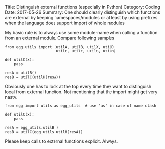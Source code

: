 Title: Distinguish external functions (especially in Python)
Category: Coding
Date: 2017-05-26
Summary: One should clearly distinguish which functions are external by keeping namespaces/modules or at least by using prefixes when the language does support import of whole modules 


My basic rule is to always use some module-name when calling a function from
an external module. Compare following samples

    from egg.utils import (utilA, utilB, utilX, utilD
                           utilE, utilF, utilG, utilH)

    def utilC(x):
        pass

    resA = utilB()
    resB = utilC(utilH(resA))

Obviously one has to look at the top every time they want to distinguish local
from external function. Not mentioning that the import might get very nasty.

    from egg import utils as egg_utils  # use 'as' in case of name clash

    def utilC(x):
        pass

    resA = egg_utils.utilB()
    resB = utilC(egg_utils.utilH(resA))

Please keep calls to external functions explicit. Always.